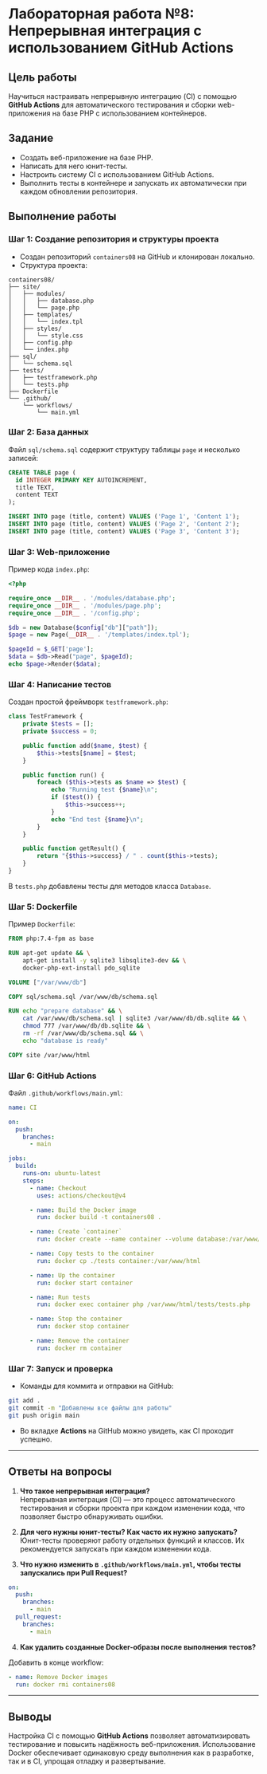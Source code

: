 # Лабораторная работа №8: Непрерывная интеграция с использованием GitHub Actions

## Цель работы

Научиться настраивать непрерывную интеграцию (CI) с помощью **GitHub Actions** для автоматического тестирования и сборки web-приложения на базе PHP с использованием контейнеров.

## Задание

- Создать веб-приложение на базе PHP.
- Написать для него юнит-тесты.
- Настроить систему CI с использованием GitHub Actions.
- Выполнить тесты в контейнере и запускать их автоматически при каждом обновлении репозитория.

## Выполнение работы

### Шаг 1: Создание репозитория и структуры проекта

- Создан репозиторий `containers08` на GitHub и клонирован локально.
- Структура проекта:

```
containers08/
├── site/
│   ├── modules/
│   │   ├── database.php
│   │   └── page.php
│   ├── templates/
│   │   └── index.tpl
│   ├── styles/
│   │   └── style.css
│   ├── config.php
│   └── index.php
├── sql/
│   └── schema.sql
├── tests/
│   ├── testframework.php
│   └── tests.php
├── Dockerfile
└── .github/
    └── workflows/
        └── main.yml
```

### Шаг 2: База данных

Файл `sql/schema.sql` содержит структуру таблицы `page` и несколько записей:

```sql
CREATE TABLE page (
  id INTEGER PRIMARY KEY AUTOINCREMENT,
  title TEXT,
  content TEXT
);

INSERT INTO page (title, content) VALUES ('Page 1', 'Content 1');
INSERT INTO page (title, content) VALUES ('Page 2', 'Content 2');
INSERT INTO page (title, content) VALUES ('Page 3', 'Content 3');
```

### Шаг 3: Web-приложение

Пример кода `index.php`:

```php
<?php

require_once __DIR__ . '/modules/database.php';
require_once __DIR__ . '/modules/page.php';
require_once __DIR__ . '/config.php';

$db = new Database($config["db"]["path"]);
$page = new Page(__DIR__ . '/templates/index.tpl');

$pageId = $_GET['page'];
$data = $db->Read("page", $pageId);
echo $page->Render($data);
```

### Шаг 4: Написание тестов

Создан простой фреймворк `testframework.php`:

```php
class TestFramework {
    private $tests = [];
    private $success = 0;

    public function add($name, $test) {
        $this->tests[$name] = $test;
    }

    public function run() {
        foreach ($this->tests as $name => $test) {
            echo "Running test {$name}\n";
            if ($test()) {
                $this->success++;
            }
            echo "End test {$name}\n";
        }
    }

    public function getResult() {
        return "{$this->success} / " . count($this->tests);
    }
}
```

В `tests.php` добавлены тесты для методов класса `Database`.

### Шаг 5: Dockerfile

Пример `Dockerfile`:

```Dockerfile
FROM php:7.4-fpm as base

RUN apt-get update && \
    apt-get install -y sqlite3 libsqlite3-dev && \
    docker-php-ext-install pdo_sqlite

VOLUME ["/var/www/db"]

COPY sql/schema.sql /var/www/db/schema.sql

RUN echo "prepare database" && \
    cat /var/www/db/schema.sql | sqlite3 /var/www/db/db.sqlite && \
    chmod 777 /var/www/db/db.sqlite && \
    rm -rf /var/www/db/schema.sql && \
    echo "database is ready"

COPY site /var/www/html
```

### Шаг 6: GitHub Actions

Файл `.github/workflows/main.yml`:

```yaml
name: CI

on:
  push:
    branches:
      - main

jobs:
  build:
    runs-on: ubuntu-latest
    steps:
      - name: Checkout
        uses: actions/checkout@v4

      - name: Build the Docker image
        run: docker build -t containers08 .

      - name: Create `container`
        run: docker create --name container --volume database:/var/www/db containers08

      - name: Copy tests to the container
        run: docker cp ./tests container:/var/www/html

      - name: Up the container
        run: docker start container

      - name: Run tests
        run: docker exec container php /var/www/html/tests/tests.php

      - name: Stop the container
        run: docker stop container

      - name: Remove the container
        run: docker rm container
```

### Шаг 7: Запуск и проверка

- Команды для коммита и отправки на GitHub:

```bash
git add .
git commit -m "Добавлены все файлы для работы"
git push origin main
```

- Во вкладке **Actions** на GitHub можно увидеть, как CI проходит успешно.

---

## Ответы на вопросы

1. **Что такое непрерывная интеграция?**  
   Непрерывная интеграция (CI) — это процесс автоматического тестирования и сборки проекта при каждом изменении кода, что позволяет быстро обнаруживать ошибки.

2. **Для чего нужны юнит-тесты? Как часто их нужно запускать?**  
   Юнит-тесты проверяют работу отдельных функций и классов. Их рекомендуется запускать при каждом изменении кода.

3. **Что нужно изменить в `.github/workflows/main.yml`, чтобы тесты запускались при Pull Request?**

```yaml
on:
  push:
    branches:
      - main
  pull_request:
    branches:
      - main
```

4. **Как удалить созданные Docker-образы после выполнения тестов?**

Добавить в конце workflow:

```yaml
- name: Remove Docker images
  run: docker rmi containers08
```

---

## Выводы

Настройка CI с помощью **GitHub Actions** позволяет автоматизировать тестирование и повысить надёжность веб-приложения. Использование Docker обеспечивает одинаковую среду выполнения как в разработке, так и в CI, упрощая отладку и развертывание.

